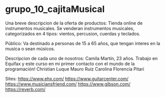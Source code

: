 ﻿# grupo_10_cajitaMusical
Una breve descripcion de la oferta de productos:
Tienda online de instrumentos musicales. Se venderan instrumentos musicales, categorizados en 4 tipos: vientos, percusion, cuerdas y teclados.

Público: Va destinado a personas de 15 a 65 años, que tengan interes en la musica o sean músicos.

Descripcion de cada uno de nosotros:
Camila Martín, 23 años. Trabajo en Equifax y este curso en mi primer contacto con el mundo de la programación!
Christian Luque
Mauro Ruiz
Carolina Florencia Pitari

Sites:
https://www.ehx.com/
https://www.guitarcenter.com/
https://www.musiciansfriend.com/
https://www.gibson.com/
https://reverb.com/
